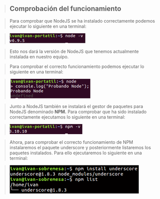 > ## Comprobación del funcionamiento

> Para comprobar que NodeJS se ha instalado correctamente podemos ejecutar lo siguiente en una terminal:

> ![](../../imagenes/node_js/node-v.png)

> Esto nos dará la versión de NodeJS que tenemos actualmente instalada en nuestro equipo.

> Para comprobar el correcto funcionamiento podemos ejecutar lo siguiente en una terminal:

> ![](../../imagenes/node_js/ejecucion-node.png)

> Junto a NodeJS también se instalará el gestor de paquetes para NodeJS denominado **NPM.** Para comprobar que ha sido instalado correctamente ejecutamos lo siguiente en una terminal:

> ![](../../imagenes/node_js/npm-v.png)

> Ahora, para comprobar el correcto funcionamiento de NPM instalaremos el paquete underscore y posteriormente listaremos los paquetes instalados. Para ello ejecutaremos lo siguiente en una terminal:

> ![](../../imagenes/node_js/npm-install.png)
